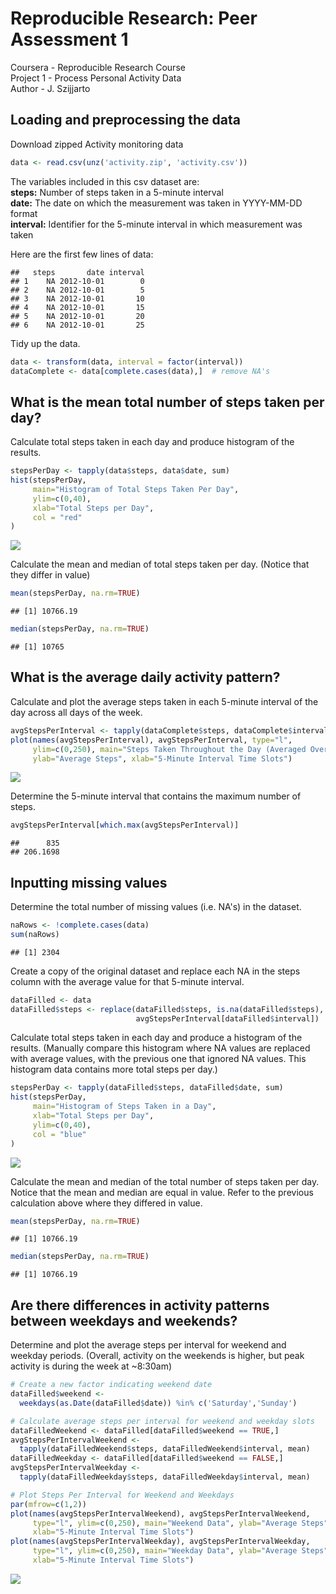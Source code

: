 # Reproducible Research: Peer Assessment 1
Coursera  - Reproducible Research Course  
Project 1 - Process Personal Activity Data  
Author - J. Szijjarto  

## Loading and preprocessing the data
Download zipped Activity monitoring data  

```r
data <- read.csv(unz('activity.zip', 'activity.csv'))
```

The variables included in this csv dataset are:  
**steps:** Number of steps taken in a 5-minute interval  
**date:** The date on which the measurement was taken in YYYY-MM-DD format  
**interval:** Identifier for the 5-minute interval in which measurement was taken  
  
Here are the first few lines of data:

```
##   steps       date interval
## 1    NA 2012-10-01        0
## 2    NA 2012-10-01        5
## 3    NA 2012-10-01       10
## 4    NA 2012-10-01       15
## 5    NA 2012-10-01       20
## 6    NA 2012-10-01       25
```


Tidy up the data.

```r
data <- transform(data, interval = factor(interval))
dataComplete <- data[complete.cases(data),]  # remove NA's
```


## What is the mean total number of steps taken per day?
Calculate total steps taken in each day and produce histogram of the results.

```r
stepsPerDay <- tapply(data$steps, data$date, sum)
hist(stepsPerDay,
     main="Histogram of Total Steps Taken Per Day",
     ylim=c(0,40),
     xlab="Total Steps per Day",
     col = "red"
)
```

![](PA1_template_files/figure-html/unnamed-chunk-4-1.png) 

Calculate the mean and median of total steps taken per day. (Notice that they differ in value)

```r
mean(stepsPerDay, na.rm=TRUE)
```

```
## [1] 10766.19
```

```r
median(stepsPerDay, na.rm=TRUE)
```

```
## [1] 10765
```



## What is the average daily activity pattern?
Calculate and plot the average steps taken in each 5-minute interval of the day across all days of the week. 

```r
avgStepsPerInterval <- tapply(dataComplete$steps, dataComplete$interval, mean)  
plot(names(avgStepsPerInterval), avgStepsPerInterval, type="l",
     ylim=c(0,250), main="Steps Taken Throughout the Day (Averaged Over the Week)", 
     ylab="Average Steps", xlab="5-Minute Interval Time Slots")
```

![](PA1_template_files/figure-html/unnamed-chunk-6-1.png) 

Determine the 5-minute interval that contains the maximum number of steps.

```r
avgStepsPerInterval[which.max(avgStepsPerInterval)]
```

```
##      835 
## 206.1698
```




## Inputting missing values
Determine the total number of missing values (i.e. NA's) in the dataset. 

```r
naRows <- !complete.cases(data)
sum(naRows)
```

```
## [1] 2304
```

Create a copy of the original dataset and replace each NA in the steps column with the average value for that 5-minute interval.

```r
dataFilled <- data
dataFilled$steps <- replace(dataFilled$steps, is.na(dataFilled$steps), 
                            avgStepsPerInterval[dataFilled$interval]) 
```


Calculate total steps taken in each day and produce a histogram of the results. (Manually compare this histogram where NA values are replaced with average values, with the previous one that ignored NA values. This histogram data contains more total steps per day.)


```r
stepsPerDay <- tapply(dataFilled$steps, dataFilled$date, sum)
hist(stepsPerDay,
     main="Histogram of Steps Taken in a Day",
     xlab="Total Steps per Day",
     ylim=c(0,40),
     col = "blue"
)
```

![](PA1_template_files/figure-html/unnamed-chunk-10-1.png) 

Calculate the mean and median of the total number of steps taken per day. Notice that the mean and median are equal in value. Refer to the previous calculation above where they differed in value. 

```r
mean(stepsPerDay, na.rm=TRUE)
```

```
## [1] 10766.19
```

```r
median(stepsPerDay, na.rm=TRUE)
```

```
## [1] 10766.19
```



## Are there differences in activity patterns between weekdays and weekends?
Determine and plot the average steps per interval for weekend and weekday periods. (Overall, activity on the weekends is higher, but peak activity is during the week at ~8:30am)


```r
# Create a new factor indicating weekend date
dataFilled$weekend <- 
  weekdays(as.Date(dataFilled$date)) %in% c('Saturday','Sunday')

# Calculate average steps per interval for weekend and weekday slots
dataFilledWeekend <- dataFilled[dataFilled$weekend == TRUE,]
avgStepsPerIntervalWeekend <- 
  tapply(dataFilledWeekend$steps, dataFilledWeekend$interval, mean)
dataFilledWeekday <- dataFilled[dataFilled$weekend == FALSE,]
avgStepsPerIntervalWeekday <- 
  tapply(dataFilledWeekday$steps, dataFilledWeekday$interval, mean)

# Plot Steps Per Interval for Weekend and Weekdays
par(mfrow=c(1,2))
plot(names(avgStepsPerIntervalWeekend), avgStepsPerIntervalWeekend, 
     type="l", ylim=c(0,250), main="Weekend Data", ylab="Average Steps", 
     xlab="5-Minute Interval Time Slots")
plot(names(avgStepsPerIntervalWeekday), avgStepsPerIntervalWeekday, 
     type="l", ylim=c(0,250), main="Weekday Data", ylab="Average Steps", 
     xlab="5-Minute Interval Time Slots")
```

![](PA1_template_files/figure-html/unnamed-chunk-12-1.png) 


